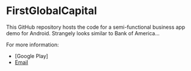 FirstGlobalCapital
==================

This GitHub repository hosts the code for a semi-functional business app demo for Android. Strangely looks similar to Bank of America...

For more information:

- [Google Play]
- [Email](mailto:jameslchin@gmail.com)
